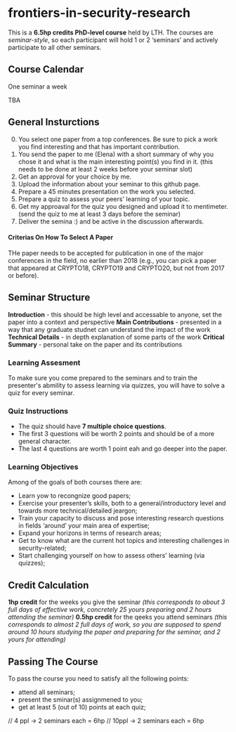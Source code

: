 # frontiers-in-security-research
This is a **6.5hp credits PhD-level course** held by LTH. The courses are *seminar-style*, so each participant will hold 1 or 2 ‘seminars’ and actively participate to all other seminars.

## Course Calendar
One seminar a week

TBA

## General Insturctions
0. You select one paper from a top conferences. Be sure to pick a work you find interesting and that has important contribution. 
1. You send the paper to me (Elena) with a short summary of why you chose it and what is the main interesting point(s) you find in it. 
    (this needs to be done at least 2 weeks before your seminar slot)
2. Get an approval for your choice by me.
3. Upload the information about your seminar to this github page.
4. Prepare a 45 minutes presentation on the work you selected. 
5. Prepare a quiz to assess your peers' learning of your topic.
6. Get my approaval for the quiz you designed and upload it to mentimeter. 
    (send the quiz to me at least 3 days before the seminar)
7. Deliver the semina :) and be active in the discussion afterwards.

#### Criterias On How To Select A Paper
THe paper needs to be accepted for publication in one of the major conferences in the field, no earlier than 2018 (e.g., you can pick a paper that appeared at CRYPTO18, CRYPTO19 and CRYPTO20, but not from 2017 or before). 

## Seminar Structure
**Introduction** - this should be high level and accessable to anyone, set the paper into a context and perspective
**Main Contributions** - presented in a way that any graduate studnet can understand the impact of the work
**Technical Details** - in depth explanation of some parts of the work
**Critical Summary** - personal take on the paper and its contributions

### Learning Assesment 
To make sure you come prepared to the seminars and to train the presenter's abmility to assess learning via quizzes, you will have to solve a quiz for every seminar.

### Quiz Instructions
* The quiz should have **7 multiple choice questions**.
* The first 3 questions will be worth 2 points and should be of a more general character.
* The last 4 questions are worth 1 point eah and go deeper into the paper.

### Learning Objectives
Among of the goals of both courses there are:
* Learn yow to recongnize good papers;
* Exercise your presenter’s skills, both to a general/introductory level and towards more technical/detailed jeargon; 
* Train your capacity to discuss and pose interesting research questions in fields ‘around’ your main area of expertise;
 * Expand your horizons in terms of research areas;
 * Get to know what are the current hot topics and interesting challenges in security-related;
* Start challenging yourself on how to assess others' learning (via quizzes);

## Credit Calculation
**1hp credit** for the weeks you give the seminar
*(this corresponds to about 3 full days of effective work, concretely 25 yours preparing and 2 hours attending the seminar)*
**0.5hp credit** for the qeeks you attend seminars 
*(this corresponds to almost 2 full days of work, so you are supposed to spend around 10 hours studying the paper and preparing for the seminar, and 2 yours for attending)* 

## Passing The Course
To pass the course you need to satisfy all the following points:
- attend all seminars;
- present the sminar(s) assignmened to you; 
- get at least 5 (out of 10) points at each quiz;

// 4 ppl -> 2 seminars each = 6hp
// 10ppl -> 2 seminars each = 6hp
